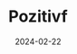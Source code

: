 ---  
layout: startup_page  
title: "Pozitivf"  
id: "pozitivf.com"  
permalink: "/pozitivfpozitivf.com02222024/"  
website: "https://www.pozitivf.com/"  
funding_round: "Growth Funding"  
funding_amount: "$20M"  
investors: "MonCap"  
about: "Pozitivf is a fertility clinic network focused on making top-tier IVF services more accessible and affordable. They achieve this by employing lean management principles to reduce costs while maintaining high safety and success standards, offering IVF services at significantly lower prices than the industry average. Their mission is to democratize fertility care."  
markets: "Healthtech, Fertility"  
hq: "San Antonio, Texas, United States"  
founded_year: "2022"  
linkedin: "https://www.linkedin.com/company/pozitivf-fertility"  
twitter: ""  
instagram: ""  
facebook: "https://www.facebook.com/pozitivfertility"  
crunchbase: "https://www.crunchbase.com/organization/pozitivf?utm_source=linkedin&utm_medium=referral&utm_campaign=linkedin_companies&utm_content=profile_cta_anon&trk=funding_crunchbase"  
pitchbook: "https://pitchbook.com/profiles/company/535558-87"  

date_display: "22-Feb-2024"  
date: "2024-02-22"

# SEO Optimization  
meta_title: "Pozitivf - Growth Funding Funding ($20M)"  
meta_description: "Pozitivf, Pozitivf is a fertility clinic network focused on making top-tier IVF services more accessible and affordable. They achieve this by employing lean man..."  
meta_keywords: "Pozitivf, Healthtech, Fertility, Growth Funding funding"  
canonical_url: "https://startup.projectstartups.com/pozitivfpozitivf.com02222024/"  
---